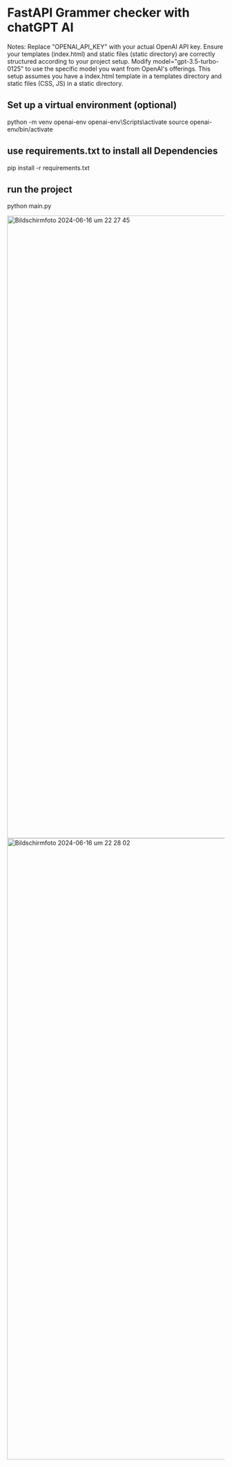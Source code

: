 # FastAPI Grammer checker with chatGPT AI

Notes:
Replace "OPENAI_API_KEY" with your actual OpenAI API key.
Ensure your templates (index.html) and static files (static directory) are correctly structured according to your project setup.
Modify model="gpt-3.5-turbo-0125" to use the specific model you want from OpenAI's offerings.
This setup assumes you have a index.html template in a templates directory and static files (CSS, JS) in a static directory.

## Set up a virtual environment (optional)
python -m venv openai-env
openai-env\Scripts\activate
source openai-env/bin/activate

## use requirements.txt to install all Dependencies 
pip install -r requirements.txt

## run the project 
python main.py

<img width="1439" alt="Bildschirmfoto 2024-06-16 um 22 27 45" src="https://github.com/mbosoft/FastAPI-GrammarChecker-AI/assets/35449529/8e2e9c03-0338-4aaf-89ba-d07633e9458b">
<img width="1436" alt="Bildschirmfoto 2024-06-16 um 22 28 02" src="https://github.com/mbosoft/FastAPI-GrammarChecker-AI/assets/35449529/0887540a-4333-4782-aa82-d9667179884c">

